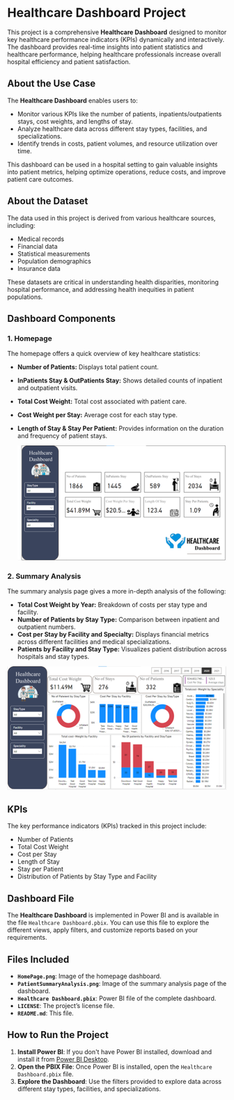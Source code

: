 # Healthcare Dashboard Project

This project is a comprehensive **Healthcare Dashboard** designed to monitor key healthcare performance indicators (KPIs) dynamically and interactively. The dashboard provides real-time insights into patient statistics and healthcare performance, helping healthcare professionals increase overall hospital efficiency and patient satisfaction.

## About the Use Case

The **Healthcare Dashboard** enables users to:
- Monitor various KPIs like the number of patients, inpatients/outpatients stays, cost weights, and lengths of stay.
- Analyze healthcare data across different stay types, facilities, and specializations.
- Identify trends in costs, patient volumes, and resource utilization over time.

This dashboard can be used in a hospital setting to gain valuable insights into patient metrics, helping optimize operations, reduce costs, and improve patient care outcomes.

## About the Dataset

The data used in this project is derived from various healthcare sources, including:
- Medical records
- Financial data
- Statistical measurements
- Population demographics
- Insurance data

These datasets are critical in understanding health disparities, monitoring hospital performance, and addressing health inequities in patient populations.

## Dashboard Components

### 1. Homepage
The homepage offers a quick overview of key healthcare statistics:
- **Number of Patients:** Displays total patient count.
- **InPatients Stay & OutPatients Stay:** Shows detailed counts of inpatient and outpatient visits.
- **Total Cost Weight:** Total cost associated with patient care.
- **Cost Weight per Stay:** Average cost for each stay type.
- **Length of Stay & Stay Per Patient:** Provides information on the duration and frequency of patient stays.
  
  ![Homepage](./images/HomePage.png)

### 2. Summary Analysis
The summary analysis page gives a more in-depth analysis of the following:
- **Total Cost Weight by Year:** Breakdown of costs per stay type and facility.
- **Number of Patients by Stay Type:** Comparison between inpatient and outpatient numbers.
- **Cost per Stay by Facility and Specialty:** Displays financial metrics across different facilities and medical specializations.
- **Patients by Facility and Stay Type:** Visualizes patient distribution across hospitals and stay types.
  
![Summary Analysis](./images/PatientSummaryAnalysis.png)

## KPIs

The key performance indicators (KPIs) tracked in this project include:
- Number of Patients
- Total Cost Weight
- Cost per Stay
- Length of Stay
- Stay per Patient
- Distribution of Patients by Stay Type and Facility

## Dashboard File

The **Healthcare Dashboard** is implemented in Power BI and is available in the file `Healthcare Dashboard.pbix`. You can use this file to explore the different views, apply filters, and customize reports based on your requirements.

## Files Included

- **`HomePage.png`**: Image of the homepage dashboard.
- **`PatientSummaryAnalysis.png`**: Image of the summary analysis page of the dashboard.
- **`Healthcare Dashboard.pbix`**: Power BI file of the complete dashboard.
- **`LICENSE`**: The project’s license file.
- **`README.md`**: This file.

## How to Run the Project

1. **Install Power BI**: If you don't have Power BI installed, download and install it from [Power BI Desktop](https://powerbi.microsoft.com/en-us/downloads/).
2. **Open the PBIX File**: Once Power BI is installed, open the `Healthcare Dashboard.pbix` file.
3. **Explore the Dashboard**: Use the filters provided to explore data across different stay types, facilities, and specializations.

